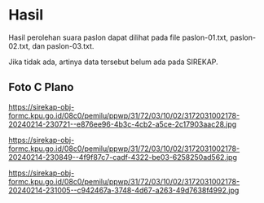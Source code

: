 # Hasil

Hasil perolehan suara paslon dapat dilihat pada file paslon-01.txt, paslon-02.txt, dan paslon-03.txt.

Jika tidak ada, artinya data tersebut belum ada pada SIREKAP.

## Foto C Plano

https://sirekap-obj-formc.kpu.go.id/08c0/pemilu/ppwp/31/72/03/10/02/3172031002178-20240214-230721--e876ee96-4b3c-4cb2-a5ce-2c17903aac28.jpg

https://sirekap-obj-formc.kpu.go.id/08c0/pemilu/ppwp/31/72/03/10/02/3172031002178-20240214-230849--4f9f87c7-cadf-4322-be03-6258250ad562.jpg

https://sirekap-obj-formc.kpu.go.id/08c0/pemilu/ppwp/31/72/03/10/02/3172031002178-20240214-231005--c942467a-3748-4d67-a263-49d7638f4992.jpg
